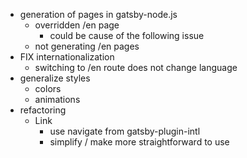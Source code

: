 - generation of pages in gatsby-node.js
  - overridden /en page
    - could be cause of the following issue
  - not generating /en pages
- FIX internationalization
  - switching to /en route does not change language
- generalize styles
  - colors
  - animations
- refactoring
  - Link
    - use navigate from gatsby-plugin-intl
    - simplify / make more straightforward to use